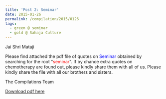 ```yaml
---
title: 'Post 2: Seminar'
date: 2015-01-26
permalink: /compilation/2015/0126
tags:
  - green @ seminar
  - gold @ Sahaja Culture
---
```

Jai Shri Mataji

Please find attached the pdf file of quotes on <font color="blue">Seminar</font> obtained by searching for the root "<font color="red">seminar</font>". If by chance extra quotes on chemotherapy are found out, please kindly share them with all of us.  Please kindly share the file with all our brothers and sisters. 

The Compilations Team

[Download pdf here](http://seven-teams.github.io/files/Seminar.pdf)